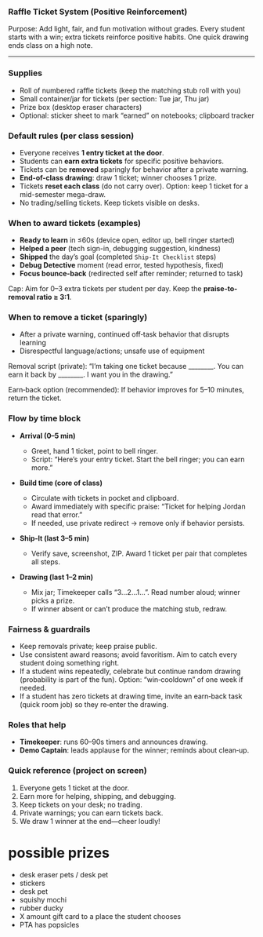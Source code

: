 ### Raffle Ticket System (Positive Reinforcement)

Purpose: Add light, fair, and fun motivation without grades. Every student starts with a win; extra tickets reinforce positive habits. One quick drawing ends class on a high note.

---

### Supplies
- Roll of numbered raffle tickets (keep the matching stub roll with you)
- Small container/jar for tickets (per section: Tue jar, Thu jar)
- Prize box (desktop eraser characters)
- Optional: sticker sheet to mark “earned” on notebooks; clipboard tracker

### Default rules (per class session)
- Everyone receives **1 entry ticket at the door**.
- Students can **earn extra tickets** for specific positive behaviors.
- Tickets can be **removed** sparingly for behavior after a private warning.
- **End-of-class drawing**: draw 1 ticket; winner chooses 1 prize.
- Tickets **reset each class** (do not carry over). Option: keep 1 ticket for a mid-semester mega-draw.
- No trading/selling tickets. Keep tickets visible on desks.

### When to award tickets (examples)
- **Ready to learn** in ≤60s (device open, editor up, bell ringer started)
- **Helped a peer** (tech sign-in, debugging suggestion, kindness)
- **Shipped** the day’s goal (completed `Ship‑It Checklist` steps)
- **Debug Detective** moment (read error, tested hypothesis, fixed)
- **Focus bounce-back** (redirected self after reminder; returned to task)

Cap: Aim for 0–3 extra tickets per student per day. Keep the **praise-to-removal ratio ≥ 3:1**.

### When to remove a ticket (sparingly)
- After a private warning, continued off‑task behavior that disrupts learning
- Disrespectful language/actions; unsafe use of equipment

Removal script (private): “I’m taking one ticket because ________. You can earn it back by ________. I want you in the drawing.”

Earn‑back option (recommended): If behavior improves for 5–10 minutes, return the ticket.

### Flow by time block
- **Arrival (0–5 min)**
  - Greet, hand 1 ticket, point to bell ringer.
  - Script: “Here’s your entry ticket. Start the bell ringer; you can earn more.”

- **Build time (core of class)**
  - Circulate with tickets in pocket and clipboard.
  - Award immediately with specific praise: “Ticket for helping Jordan read that error.”
  - If needed, use private redirect → remove only if behavior persists.

- **Ship‑It (last 3–5 min)**
  - Verify save, screenshot, ZIP. Award 1 ticket per pair that completes all steps.

- **Drawing (last 1–2 min)**
  - Mix jar; Timekeeper calls “3…2…1…”. Read number aloud; winner picks a prize.
  - If winner absent or can’t produce the matching stub, redraw.

### Fairness & guardrails
- Keep removals private; keep praise public.
- Use consistent award reasons; avoid favoritism. Aim to catch every student doing something right.
- If a student wins repeatedly, celebrate but continue random drawing (probability is part of the fun). Option: “win‑cooldown” of one week if needed.
- If a student has zero tickets at drawing time, invite an earn‑back task (quick room job) so they re‑enter the drawing.

### Roles that help
- **Timekeeper**: runs 60–90s timers and announces drawing.
- **Demo Captain**: leads applause for the winner; reminds about clean‑up.

### Quick reference (project on screen)
1) Everyone gets 1 ticket at the door.
2) Earn more for helping, shipping, and debugging.
3) Keep tickets on your desk; no trading.
4) Private warnings; you can earn tickets back.
5) We draw 1 winner at the end—cheer loudly!


# possible prizes
- desk eraser pets / desk pet
- stickers
- desk pet
- squishy mochi
- rubber ducky
- X amount gift card to a place the student chooses
- PTA has popsicles
